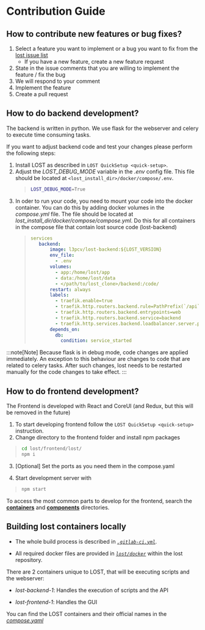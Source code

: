 
# Contribution Guide

## How to contribute new features or bug fixes?

1. Select a feature you want to implement or a bug you want to fix from the [lost issue list](https://github.com/l3p-cv/lost/issues)
    - If you have a new feature, create a new feature request
2. State in the issue comments that you are willing to implement the
    feature / fix the bug
3. We will respond to your comment
4. Implement the feature
5. Create a pull request

## How to do backend development?

The backend is written in python. We use flask for the webserver and celery
to execute time consuming tasks.

If you want to adjust backend code and test your changes please perform
the following steps:

1. Install LOST as described in `LOST QuickSetup <quick-setup>`.
2. Adjust the *LOST_DEBUG_MODE* variable in the *.env* config file. This file
    should be located at ```<lost_install_dir>/docker/compose/.env```.
    >
    > ``` {.bash caption="Changes that need to be performed in the *.env* file. This will cause the LOST flask server to start in debug mode."}
    > LOST_DEBUG_MODE=True
    > ```
    >
3. In oder to run your code, you need to mount your code into the
    docker container. You can do this by adding docker volumes in the
    *compose.yml* file. The file should be located at
    *lost_install_dir/docker/compose/compose.yml*. Do this for all
    containers in the compose file that contain lost source code (lost-backend)
    >
    > ``` {.yaml emphasize-lines="11" caption="Adjustments to *docker-compose.yml*. Mount your backend code into the docker container."}
    >services
    >    backend:
    >        image: l3pcv/lost-backend:${LOST_VERSION}
    >        env_file:
    >          - .env
    >        volumes:
    >          - app:/home/lost/app
    >          - data:/home/lost/data
    >          - </path/to/lost_clone>/backend:/code/
    >        restart: always
    >        labels:
    >          - traefik.enable=true
    >          - traefik.http.routers.backend.rule=PathPrefix(`/api`)||PathPrefix(`/swaggerui`)
    >          - traefik.http.routers.backend.entrypoints=web
    >          - traefik.http.routers.backend.service=backend
    >          - traefik.http.services.backend.loadbalancer.server.port=5000
    >        depends_on:
    >          db:
    >            condition: service_started
    > ```

:::note[Note]
Because flask is in debug mode, code changes are applied immediately. An
exception to this behaviour are changes to code that are related to
celery tasks. After such changes, lost needs to be restarted manually for
the code changes to take effect.
:::

## How to do frontend development?

The Frontend is developed with React and CoreUI (and Redux, but this will be removed in the future)

1. To start developing frontend follow the
    `LOST QuickSetup <quick-setup>` instruction.
2. Change directory to the frontend folder and install npm packages

> ``` bash
> cd lost/frontend/lost/
> npm i
> ```

3. \[Optional\] Set the ports as you need them in the compose.yaml

4. Start development server with

> ``` bash
> npm start
> ```

  <!-- -------------------------------------------------------------------------
  Application                         Directory

  -------------------------------------------------------------------------
  Dashboard                           src/components/Dashboard

  SIA (Single Image Annotation)       src/components/SIA

  MIA (Multi Image Annotation)        src/components/MIA

  Running Pipeline                    src/components/pipeline/src/running

  Start Pipeline                      src/components/pipeline/src/start

  Labels                              src/components/Labels

  Workers                             src/components/Workers

Users                               src/components/Users

  -------------------------------------------------------------------------

  : Frontend Applications -->

To access the most common parts to develop for the frontend, search the
[**containers**](https://github.com/l3p-cv/lost/tree/master/frontend/lost/src/containers)
and [**components**](https://github.com/l3p-cv/lost/tree/master/frontend/lost/src/components)
directories.

## Building lost containers locally

- The whole build process is described in
    [*`.gitlab-ci.yml`*](https://github.com/l3p-cv/lost/blob/master/.gitlab-ci.yml).

- All required docker files are provided in
    [*`lost/docker`*](https://github.com/l3p-cv/lost/tree/master/docker)
    within the lost repository.

There are 2 containers unique to LOST, that will be executing scripts and the webserver:

- *lost-backend-1*: Handles the execution of scripts and the API

- *lost-frontend-1*: Handles the GUI

You can find the LOST containers and their official names in the
[*compose.yaml*](https://github.com/l3p-cv/lost/blob/master/docker/compose/compose.yaml)
